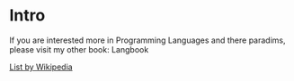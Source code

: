 # Intro

If you are interested more in Programming Languages and there paradims, please visit my other book: Langbook



[List by Wikipedia](https://en.wikipedia.org/wiki/Generational\_list\_of\_programming\_languages)
